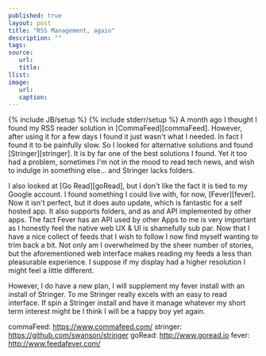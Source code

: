 ```yaml
---
published: true
layout: post
title: "RSS Management, again"
description: ""
tags:
source:
   url:
   title:
llist:
image:
   url:
   caption:
---
```

{% include JB/setup %}
{% include stderr/setup %}
A month ago I thought I found my RSS reader solution in [CommaFeed][commaFeed]. However, after using it for a few days I found it just wasn't what I needed. In fact I found it to be painfully slow. So I looked for alternative solutions and found [Stringer][stringer]. It is by far one of the best solutions I found. Yet it too had a problem, sometimes I'm not in the mood to read tech news, and wish to indulge in something else... and Stringer lacks folders.

I also looked at [Go Read][goRead], but I don't like the fact it is tied to my Google account. I found something I could live with, for now, [Fever][fever]. Now it isn't perfect, but it does auto update, which is fantastic for a self hosted app. It also supports folders, and as and API implemented by other apps. The fact Fever has an API used by other Apps to me is very important as I honestly feel the native web UX & UI is shamefully sub par. Now that I have a nice collect of feeds that I wish to follow I now find myself wanting to trim back a bit. Not only am I overwhelmed by the sheer number of stories, but the aforementioned web interface makes reading my feeds a less than pleasurable experience. I suppose if my display had a higher resolution I might feel a little different.

However, I do have a new plan, I will supplement my fever install with an install of Stringer. To me Stringer really excels with an easy to read interface. If spin a Stringer install and have it manage whatever my short term interest might be I think I will be a happy boy yet again.



commaFeed: https://www.commafeed.com/
stringer: https://github.com/swanson/stringer
goRead: http://www.goread.io
fever: http://www.feedafever.com/